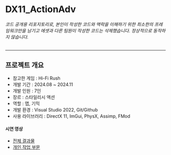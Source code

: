 # DX11_ActionAdv
###### 코드 공개용 리포지토리로, 본인이 작성한 코드와 맥락을 이해하기 위한 최소한의 프레임워크만을 남기고 에셋과 다른 팀원이 작성한 코드는 삭제했습니다. 정상적으로 동작하지 않습니다.
---
## 프로젝트 개요
- 참고한 게임 : Hi-Fi Rush
- 개발 기간 : 2024.08 ~ 2024.11
- 개발 인원 : 7인
- 장르 : 스타일리시 액션
- 역할 : 맵, 기믹
- 개발 환경 : Visual Studio 2022, Git/Github
- 사용 라이브러리 : DirectX 11, ImGui, PhysX, Assimp, FMod
#### 시연 영상
- [전체 결과물](https://youtu.be/rwTkUgP4ITA?si=uS-tJwyFQui7aW8j)
- [개인 작업 부문](https://youtu.be/8dMc-XcDeoE)
